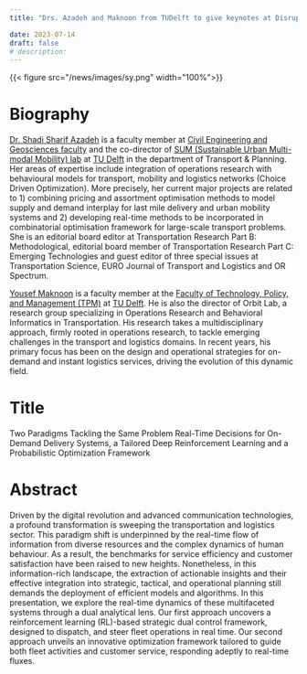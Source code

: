 ```yaml
---
title: "Drs. Azadeh and Maknoon from TUDelft to give keynotes at Disrupt 2023"

date: 2023-07-14
draft: false
# description:
---
```

<!-- ![](../images/sy.png) -->
{{< figure src="/news/images/sy.png" width="100%">}}

<!--more-->

# Biography
[Dr. Shadi Sharif Azadeh](https://www.tudelft.nl/citg/over-faculteit/afdelingen/transport-planning/staff/persoonlijke-paginas/dr-s-shadi-sharif-azadeh) is a faculty member at [Civil Engineering and Geosciences faculty](https://www.tudelft.nl/en/ceg) and the co-director of [SUM (Sustainable Urban Multi-modal Mobility) lab](https://www.tudelft.nl/citg/over-faculteit/afdelingen/transport-planning/research/labs/sum-lab-1) at [TU Delft](https://www.tudelft.nl) in the department of Transport & Planning. Her areas of expertise include integration of operations research with behavioural models for transport, mobility and logistics networks (Choice Driven Optimization). More precisely, her current major projects are related to 1) combining pricing and assortment optimisation methods to model supply and demand interplay for last mile delivery and urban mobility systems and 2) developing real-time methods to be incorporated in combinatorial optimisation framework for large-scale transport problems. She is an editorial board editor at Transportation Research Part B: Methodological, editorial board member of Transportation Research Part C: Emerging Technologies and guest editor of three special issues at Transportation Science, EURO Journal of Transport and Logistics and OR Spectrum.

[Yousef Maknoon](https://www.tudelft.nl/en/tpm/our-faculty/departments/engineering-systems-and-services/people/assistant-professors/dr-my-yousef-maknoon) is a faculty member at the [Faculty of Technology, Policy, and Management (TPM)](https://www.tudelft.nl/en/tpm) at [TU Delft](https://www.tudelft.nl). He is also the director of Orbit Lab, a research group specializing in Operations Research and Behavioral Informatics in Transportation. His research takes a multidisciplinary approach, firmly rooted in operations research, to tackle emerging challenges in the transport and logistics domains. In recent years, his primary focus has been on the design and operational strategies for on-demand and instant logistics services, driving the evolution of this dynamic field.

# Title
Two Paradigms Tackling the Same Problem Real-Time Decisions for On-Demand Delivery Systems, a Tailored Deep Reinforcement Learning and a Probabilistic Optimization Framework

# Abstract
Driven by the digital revolution and advanced communication technologies, a profound transformation is sweeping the transportation and logistics sector. This paradigm shift is underpinned by the real-time flow of information from diverse resources and the complex dynamics of human behaviour. As a result, the benchmarks for service efficiency and customer satisfaction have been raised to new heights. Nonetheless, in this information-rich landscape, the extraction of actionable insights and their effective integration into strategic, tactical, and operational planning still demands the deployment of efficient models and algorithms. In this presentation, we explore the real-time dynamics of these multifaceted systems through a dual analytical lens. Our first approach uncovers a reinforcement learning (RL)-based strategic dual control framework, designed to dispatch, and steer fleet operations in real time. Our second approach unveils an innovative optimization framework tailored to guide both fleet activities and customer service, responding adeptly to real-time fluxes.
